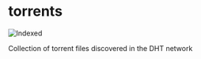 torrents 
========
![Indexed](https://img.shields.io/badge/indexed-79391-blue)

Collection of torrent files discovered in the DHT network
